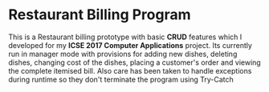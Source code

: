 <h1>Restaurant Billing Program</h1>

This is a Restaurant billing prototype with basic **CRUD** features which I developed for my **ICSE 2017 Computer Applications** project.
Its currently run in manager mode with provisions for adding new dishes, deleting dishes, changing cost of the dishes, placing a customer's order and viewing the complete itemised bill.
Also care has been taken to handle exceptions during runtime so they don't terminate the program using Try-Catch
